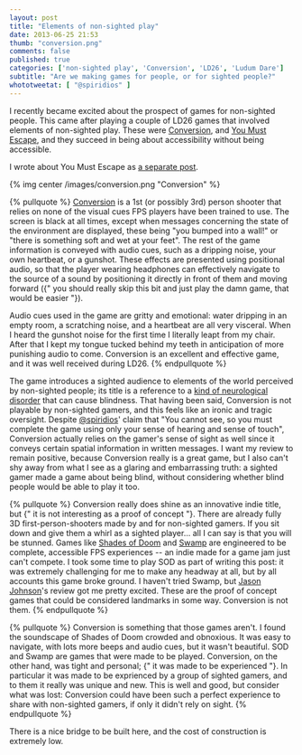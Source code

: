 ```yaml
---
layout: post
title: "Elements of non-sighted play"
date: 2013-06-25 21:53
thumb: "conversion.png"
comments: false
published: true
categories: ['non-sighted play', 'Conversion', 'LD26', 'Ludum Dare']
subtitle: "Are we making games for people, or for sighted people?"
whototweetat: [ "@spiridios" ]
---
```


I recently became excited about the prospect of games for non-sighted people. This came after playing a couple of LD26 games that involved
elements of non-sighted play. These were [Conversion][1], and [You Must Escape][3], and they succeed in being about accessibility without being accessible.

I wrote about You Must Escape as [a separate post][12].

<!-- more -->

{% img center /images/conversion.png "Conversion" %}

{% pullquote %}
[Conversion][1] is a 1st (or possibly 3rd) person shooter that relies on none of the visual cues FPS players have been trained to use. The screen is black at all times,
except when messages concerning the state of the environment are displayed, these being "you bumped into a wall!" or "there is something soft and wet at your feet".
The rest of the game information is conveyed with audio cues, such as a dripping noise, your own heartbeat, or a gunshot. These effects are presented using positional audio,
so that the player wearing headphones can effectively navigate to the source of a sound by positioning it directly in front of them and moving forward ({" you should really
skip this bit and just play the damn game, that would be easier "}).

Audio cues used in the game are gritty and emotional: water dripping in an empty room, a scratching noise, and a heartbeat are all very visceral. When I heard the gunshot
noise for the first time I literally leapt from my chair. After that I kept my tongue tucked behind my teeth in anticipation of more punishing audio to come. Conversion is
an excellent and effective game, and it was well received during LD26.
{% endpullquote %}

The game introduces a sighted audience to elements of the world perceived by non-sighted people; its title is a reference to a [kind of neurological disorder][11] that
can cause blindness.  That having been said, Conversion is not playable by non-sighted
gamers, and this feels like an ironic and tragic oversight. Despite [@spiridios][2]' claim that "You cannot see, so you must complete the game using only your sense of hearing 
and sense of touch", Conversion actually relies on the gamer's sense of sight as well since it conveys certain spatial information in written messages. I want my review 
to remain positive, because Conversion really is a great game, but I also can't shy away from what I see as a glaring and embarrassing truth: a sighted gamer made a game 
about being blind, without considering whether blind people would be able to play it too.

{% pullquote %}
Conversion really does shine as an innovative indie title, but {" it is not interesting as a proof of concept "}. There are already fully 3D first-person-shooters made by and for non-sighted gamers. If you sit down and give them a 
whirl as a sighted player... all I can say is that you will be stunned. Games like [Shades of Doom][7] and [Swamp][5] are engineered to be complete, accessible FPS 
experiences -- an indie made for a game jam just can't compete. I took some time to play SOD as part of writing this post: it was extremely 
challenging for me to make any headway at all, but by all accounts this game broke ground. I haven't tried Swamp, but [Jason Johnson][4]'s review got me pretty excited. These
are the proof of concept games that could be considered landmarks in some way. Conversion is not them.
{% endpullquote %}

{% pullquote %}
Conversion is something that those games aren't. I found the soundscape of Shades of Doom crowded and obnoxious. It was easy to navigate, with lots more
beeps and audio cues, but it wasn't beautiful. SOD and Swamp are games that were made to be played.
Conversion, on the other hand, was tight and personal; {" it was made to be experienced "}. In particular it was made to be exprienced by a group of sighted gamers,
and to them it really was unique and new. This is well and good, but consider what was lost: Conversion could have been such
a perfect experience to share with non-sighted gamers, if only it didn't rely on sight.
{% endpullquote %}

There is a nice bridge to be built here, and the cost of construction is extremely low.

[1]: http://www.ludumdare.com/compo/ludum-dare-26/?action=preview&uid=1158
[2]: https://twitter.com/spiridios
[3]: http://rac7.com/YouMustEscape/
[4]: http://soundplay.pitchfork.com/articles/shining-in-the-darkness/
[5]: http://www.kaldobsky.com/audiogames/
[6]: http://agrip.org.uk/
[7]: http://www.gmagames.com/sod.html
[11]: http://en.wikipedia.org/wiki/Conversion_disorder
[12]: /blog/2013/07/06/echo-beasts/
